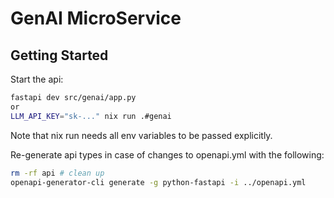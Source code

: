 # GenAI MicroService

## Getting Started
Start the api:
```sh
fastapi dev src/genai/app.py
or
LLM_API_KEY="sk-..." nix run .#genai
```

Note that nix run needs all env variables to be passed explicitly.

Re-generate api types in case of changes to openapi.yml with the following:
```sh
rm -rf api # clean up
openapi-generator-cli generate -g python-fastapi -i ../openapi.yml
```
